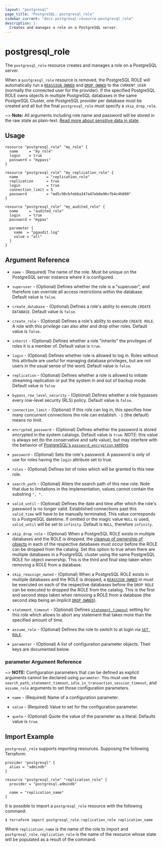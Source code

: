```yaml
---
layout: "postgresql"
page_title: "PostgreSQL: postgresql_role"
sidebar_current: "docs-postgresql-resource-postgresql_role"
description: |-
  Creates and manages a role on a PostgreSQL server.
---
```


# postgresql\_role

The ``postgresql_role`` resource creates and manages a role on a PostgreSQL
server.

When a ``postgresql_role`` resource is removed, the PostgreSQL ROLE will
automatically run a [`REASSIGN
OWNED`](https://www.postgresql.org/docs/current/static/sql-reassign-owned.html)
and [`DROP
OWNED`](https://www.postgresql.org/docs/current/static/sql-drop-owned.html) to
the `CURRENT_USER` (normally the connected user for the provider). If the
specified PostgreSQL ROLE owns objects in multiple PostgreSQL databases in the
same PostgreSQL Cluster, one PostgreSQL provider per database must be created
and all but the final ``postgresql_role`` must specify a `skip_drop_role`.

~> **Note:** All arguments including role name and password will be stored in the raw state as plain-text.
[Read more about sensitive data in state](https://www.terraform.io/docs/state/sensitive-data.html).

## Usage

```hcl
resource "postgresql_role" "my_role" {
  name     = "my_role"
  login    = true
  password = "mypass"
}

resource "postgresql_role" "my_replication_role" {
  name             = "replication_role"
  replication      = true
  login            = true
  connection_limit = 5
  password         = "md5c98cbfeb6a347a47eb8e96cfb4c4b890"
}

resource "postgresql_role" "my_audited_role" {
  name     = "audited_role"
  login    = true
  password = "mypas"

  parameter {
    name  = "pgaudit.log"
    value = "all"
  }
}
```

## Argument Reference

* `name` - (Required) The name of the role. Must be unique on the PostgreSQL
  server instance where it is configured.

* `superuser` - (Optional) Defines whether the role is a "superuser", and
  therefore can override all access restrictions within the database. Default
  value is `false`.

* `create_database` - (Optional) Defines a role's ability to execute `CREATE
  DATABASE`. Default value is `false`.

* `create_role` - (Optional) Defines a role's ability to execute `CREATE ROLE`.
  A role with this privilege can also alter and drop other roles. Default value
  is `false`.

* `inherit` - (Optional) Defines whether a role "inherits" the privileges of
  roles it is a member of. Default value is `true`.

* `login` - (Optional) Defines whether role is allowed to log in. Roles without
  this attribute are useful for managing database privileges, but are not users
  in the usual sense of the word. Default value is `false`.

* `replication` - (Optional) Defines whether a role is allowed to initiate
  streaming replication or put the system in and out of backup mode. Default
  value is `false`

* `bypass_row_level_security` - (Optional) Defines whether a role bypasses every
  row-level security (RLS) policy. Default value is `false`.

* `connection_limit` - (Optional) If this role can log in, this specifies how
  many concurrent connections the role can establish. `-1` (the default) means no
  limit.

* `encrypted_password` - (Optional) Defines whether the password is stored
  encrypted in the system catalogs. Default value is `true`. NOTE: this value
  is always set (to the conservative and safe value), but may interfere with the
  behavior of
  [PostgreSQL's `password_encryption` setting](https://www.postgresql.org/docs/current/static/runtime-config-connection.html#GUC-PASSWORD-ENCRYPTION).

* `password` - (Optional) Sets the role's password. A password is only of use
  for roles having the `login` attribute set to true.

* `roles` - (Optional) Defines list of roles which will be granted to this new role.

* `search_path` - (Optional) Alters the search path of this new role. Note that
  due to limitations in the implementation, values cannot contain the substring
  `", "`.

* `valid_until` - (Optional) Defines the date and time after which the role's
  password is no longer valid. Established connections past this `valid_time`
  will have to be manually terminated. This value corresponds to a PostgreSQL
  datetime. If omitted or the magic value `NULL` is used, `valid_until` will be
  set to `infinity`. Default is `NULL`, therefore `infinity`.

* `skip_drop_role` - (Optional) When a PostgreSQL ROLE exists in multiple
  databases and the ROLE is dropped, the
  [cleanup of ownership of objects](https://www.postgresql.org/docs/current/static/role-removal.html)
  in each of the respective databases must occur before the ROLE can be dropped
  from the catalog. Set this option to true when there are multiple databases
  in a PostgreSQL cluster using the same PostgreSQL ROLE for object ownership.
  This is the third and final step taken when removing a ROLE from a database.

* `skip_reassign_owned` - (Optional) When a PostgreSQL ROLE exists in multiple
  databases and the ROLE is dropped, a
  [`REASSIGN OWNED`](https://www.postgresql.org/docs/current/static/sql-reassign-owned.html) in
  must be executed on each of the respective databases before the `DROP ROLE`
  can be executed to dropped the ROLE from the catalog. This is the first and
  second steps taken when removing a ROLE from a database (the second step being
  an implicit
  [`DROP OWNED`](https://www.postgresql.org/docs/current/static/sql-drop-owned.html)).

* `statement_timeout` - (Optional)
  Defines [`statement_timeout`](https://www.postgresql.org/docs/current/runtime-config-client.html#RUNTIME-CONFIG-CLIENT-STATEMENT)
  setting for this role which allows to abort any statement that takes more than the specified amount of time.

* `assume_role` - (Optional) Defines the role to switch to at login
  via [`SET ROLE`](https://www.postgresql.org/docs/current/sql-set-role.html).

* `parameter` - (Optional) A list of configuration parameter objects. Their keys are documented below.

### parameter Argument Reference

~> **NOTE:** Configuration parameters that can be defined as explicit arguments
cannot be declared using `parameter`. You must use the `search_path`, `statement_timeout`,
`idle_in_transaction_session_timeout`, and `assume_role` arguments to set those
configuration parameters.

* `name` - (Required) Name of a configuration parameter.

* `value` - (Required) Value to set for the configuration parameter.

* `quote` - (Optional) Quote the value of the parameter as a literal.
  Defaults value is `true`.

## Import Example

`postgresql_role` supports importing resources. Supposing the following
Terraform:

```hcl
provider "postgresql" {
  alias = "admindb"
}

resource "postgresql_role" "replication_role" {
  provider = "postgresql.admindb"

  name = "replication_name"
}
```

It is possible to import a `postgresql_role` resource with the following
command:

```
$ terraform import postgresql_role.replication_role replication_name
```

Where `replication_name` is the name of the role to import and
`postgresql_role.replication_role` is the name of the resource whose state will
be populated as a result of the command.
